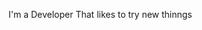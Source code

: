 I'm a Developer That likes to try new thinngs


<!---
DZDEVreal/DZDEVreal is a ✨ special ✨ repository because its `README.md` (this file) appears on your GitHub profile.
You can click the Preview link to take a look at your changes.
--->
